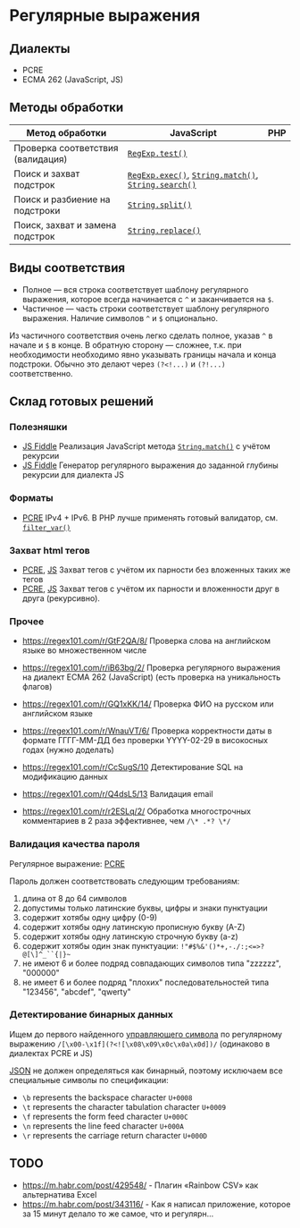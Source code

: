 # Регулярные выражения

## Диалекты
* PCRE
* ECMA 262 (JavaScript, JS)

## Методы обработки
Метод обработки|JavaScript|PHP
---------------|----------|---
Проверка соответствия (валидация)| [`RegExp.test()`](https://developer.mozilla.org/en-US/docs/Web/JavaScript/Reference/Global_Objects/RegExp/test)|
Поиск и захват подстрок| [`RegExp.exec()`](https://developer.mozilla.org/en-US/docs/Web/JavaScript/Reference/Global_Objects/RegExp/exec), [`String.match()`](https://developer.mozilla.org/en-US/docs/Web/JavaScript/Reference/Global_Objects/String/match), [`String.search()`](https://developer.mozilla.org/en-US/docs/Web/JavaScript/Reference/Global_Objects/String/search)|
Поиск и разбиение на подстроки| [`String.split()`](https://developer.mozilla.org/en-US/docs/Web/JavaScript/Reference/Global_Objects/String/split)|
Поиск, захват и замена подстрок| [`String.replace()`](https://developer.mozilla.org/en-US/docs/Web/JavaScript/Reference/Global_Objects/String/replace)|

## Виды соответствия
* Полное — вся строка соответствует шаблону регулярного выражения, которое всегда начинается с `^` и заканчивается на `$`.
* Частичное — часть строки соответствует шаблону регулярного выражения. Наличие символов `^` и `$` опционально.

Из частичного соответствия очень легко сделать полное, указав `^` в начале и `$` в конце. В обратную сторону — сложнее, т.к.  при необходимости необходимо явно указывать границы начала и конца подстроки. Обычно это делают через `(?<!...)` и `(?!...)` соответственно.

## Склад готовых решений

### Полезняшки

* [JS Fiddle](https://jsfiddle.net/zqta1481/14/) Реализация JavaScript метода [`String.match()`](https://developer.mozilla.org/en-US/docs/Web/JavaScript/Reference/Global_Objects/String/match) с учётом рекурсии
* [JS Fiddle](https://jsfiddle.net/rea4sxgn/) Генератор регулярного выражения до заданной глубины рекурсии для диалекта JS

### Форматы
* [PCRE](https://regex101.com/r/eVEGRY/1/) IPv4 + IPv6. В PHP лучше применять готовый валидатор, см. [`filter_var()`](http://php.net/manual/en/function.filter-var.php)

### Захват html тегов
* [PCRE](https://regex101.com/r/JVzBz2/3), [JS](https://regex101.com/r/CvlwKz/1) Захват тегов с учётом их парности без вложенных таких же тегов
* [PCRE](https://regex101.com/r/jwH6O2/4), [JS](https://regex101.com/r/IVSo1x/1) Захват тегов с учётом их парности и вложенности друг в друга (рекурсивно).

### Прочее
* https://regex101.com/r/GtF2QA/8/ Проверка слова на английском языке во множественном числе
* https://regex101.com/r/iB63bg/2/ Проверка регулярного выражения на диалект ECMA 262 (JavaScript) (есть проверка на уникальность флагов)
* https://regex101.com/r/GQ1xKK/14/ Проверка ФИО на русском или английском языке
* https://regex101.com/r/WnauVT/6/ Проверка корректности даты в формате ГГГГ-ММ-ДД без проверки YYYY-02-29 в високосных годах (нужно доделать)
* https://regex101.com/r/CcSugS/10 Детектирование SQL на модификацию данных
* https://regex101.com/r/Q4dsL5/13 Валидация email

* https://regex101.com/r/r2ESLq/2/ Обработка многострочных комментариев в 2 раза эффективнее, чем `/\* .*? \*/`

### Валидация качества пароля

Регулярное выражение: [PCRE](https://regex101.com/r/MOWCV3/9)

Пароль должен соответствовать следующим требованиям:
1. длина от 8 до 64 символов
2. допустимы только латинские буквы, цифры и знаки пунктуации
3. содержит хотябы одну цифру (0-9)
4. содержит хотябы одну латинскую прописную букву (A-Z)
5. содержит хотябы одну латинскую строчную букву (a-z)
6. содержит хотябы один знак пунктуации: `!"#$%&'()*+,-./:;<=>?@[\]^_``{|}~`
7. не имеют 6 и более подряд совпадающих символов типа "zzzzzz", "000000"
8. не имеет 6 и более подряд "плохих" последовательностей типа "123456", "abcdef", "qwerty"

### Детектирование бинарных данных

Ищем до первого найденного [управляющего символа](https://unicode-table.com/ru/#control-character) по регулярному выражению `/[\x00-\x1f](?<![\x08\x09\x0c\x0a\x0d])/` (одинаково в диалектах PCRE и JS)

[JSON](http://json.org/) не должен определяться как бинарный, поэтому исключаем все специальные символы по спецификации:
* `\b` represents the backspace character `U+0008`
* `\t` represents the character tabulation character `U+0009`
* `\f` represents the form feed character `U+000C`
* `\n` represents the line feed character `U+000A`
* `\r` represents the carriage return character `U+000D`

## TODO

* https://m.habr.com/post/429548/ - Плагин «Rainbow CSV» как альтернатива Excel
* https://m.habr.com/post/343116/ - Как я написал приложение, которое за 15 минут делало то же самое, что и регулярн...
